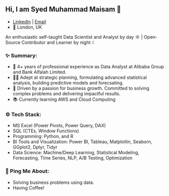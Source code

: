 ## Hi, I am Syed Muhammad Maisam 👋
- [LinkedIn](https://www.linkedin.com/in/smmaisam/) | [Email](muhammad.maisam@hotmail.com)
- 📍 London, UK

An enthusiastic self-taught Data Scientist and Analyst by day ☼ | Open-Source Contributor and Learner by night ☾  
 
 
### ✨ Summary:  
- 💼 4+ years of professional experience as Data Analyst at Alibaba Group and Bank Alfalah Limited. 
- 👨‍💻 Adept at strategic planning, formulating advanced statistical analysis, building predictive models and forecsating. 
- 🎯 Driven by a passion for business growth. Committed to solving complex problems and delivering impactful results.
- 📚 Currently learning AWS and Cloud Computing

### ⚙️ Tech Stack:
- MS Excel (Power Pivots, Power Query, DAX)
- SQL (CTEs, Window Functions)
- Programming: Python, and R
- BI Tools and Visualization: Power BI, Tableau, Matplotlin, Seaborn, GGplot2, Dplyr, Tidyr
- Data Science: Machine/Deep Learning, Statistical Modeling, Forecasting, Time Series, NLP, A/B Testing, Optimization

### 💬 Ping Me About:
- Solving business problems using data.
- Having Coffee!
